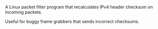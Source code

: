A Linux packet filter program that recalculates IPv4 header checksum on incoming packets.

Useful for buggy frame grabbers that sends incorrect checksums.